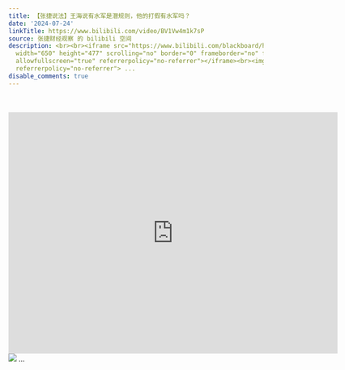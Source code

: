 ```yaml
---
title: 【张捷说法】王海说有水军是潜规则，他的打假有水军吗？
date: '2024-07-24'
linkTitle: https://www.bilibili.com/video/BV1Vw4m1k7sP
source: 张捷财经观察 的 bilibili 空间
description: <br><br><iframe src="https://www.bilibili.com/blackboard/html5mobileplayer.html?aid=1106367435&amp;high_quality=1&amp;autoplay=0"
  width="650" height="477" scrolling="no" border="0" frameborder="no" framespacing="0"
  allowfullscreen="true" referrerpolicy="no-referrer"></iframe><br><img src="http://i0.hdslb.com/bfs/archive/10b7c8aa6980025771447e3bae621cd825dede1b.jpg"
  referrerpolicy="no-referrer"> ...
disable_comments: true
---
```

<br><br><iframe src="https://www.bilibili.com/blackboard/html5mobileplayer.html?aid=1106367435&amp;high_quality=1&amp;autoplay=0" width="650" height="477" scrolling="no" border="0" frameborder="no" framespacing="0" allowfullscreen="true" referrerpolicy="no-referrer"></iframe><br><img src="http://i0.hdslb.com/bfs/archive/10b7c8aa6980025771447e3bae621cd825dede1b.jpg" referrerpolicy="no-referrer"> ...